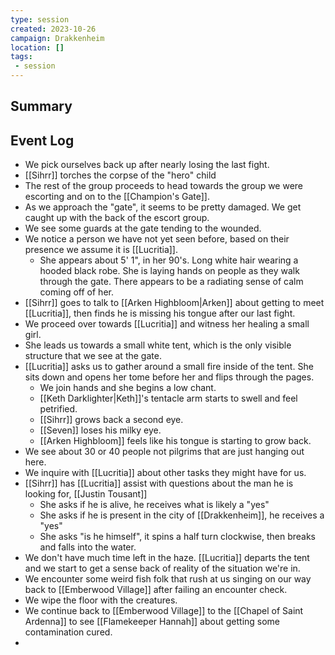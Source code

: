 ```yaml
---
type: session
created: 2023-10-26
campaign: Drakkenheim
location: []
tags:
 - session
---
```



## Summary

## Event Log

- We pick ourselves back up after nearly losing the last fight.
- [[Sihrr]] torches the corpse of the "hero" child
- The rest of the group proceeds to head towards the group we were escorting and on to the [[Champion's Gate]].
- As we approach the "gate", it seems to be pretty damaged. We get caught up with the back of the escort group.
- We see some guards at the gate tending to the wounded.
- We notice a person we have not yet seen before, based on their presence we assume it is [[Lucritia]].
	- She appears about 5' 1", in her 90's. Long white hair wearing a hooded black robe. She is laying hands on people as they walk through the gate. There appears to be a radiating sense of calm coming off of her.
- [[Sihrr]] goes to talk to [[Arken Highbloom|Arken]] about getting to meet [[Lucritia]], then finds he is missing his tongue after our last fight.
- We proceed over towards [[Lucritia]] and witness her healing a small girl.
- She leads us towards a small white tent, which is the only visible structure that we see at the gate.
- [[Lucritia]] asks us to gather around a small fire inside of the tent. She sits down and opens her tome before her and flips through the pages.
	- We join hands and she begins a low chant.
	- [[Keth Darklighter|Keth]]'s tentacle arm starts to swell and feel petrified.
	- [[Sihrr]] grows back a second eye.
	- [[Seven]] loses his milky eye.
	- [[Arken Highbloom]] feels like his tongue is starting to grow back.
- We see about 30 or 40 people not pilgrims that are just hanging out here.
- We inquire with [[Lucritia]] about other tasks they might have for us.
- [[Sihrr]] has [[Lucritia]] assist with questions about the man he is looking for, [[Justin Tousant]]
	- She asks if he is alive, he receives what is likely a "yes"
	- She asks if he is present in the city of [[Drakkenheim]], he receives a "yes"
	- She asks "is he himself", it spins a half turn clockwise, then breaks and falls into the water.
- We don't have much time left in the haze. [[Lucritia]] departs the tent and we start to get a sense back of reality of the situation we're in.
- We encounter some weird fish folk that rush at us singing on our way back to [[Emberwood Village]] after failing an encounter check.
- We wipe the floor with the creatures.
- We continue back to [[Emberwood Village]] to the [[Chapel of Saint Ardenna]] to see [[Flamekeeper Hannah]] about getting some contamination cured.
- 


